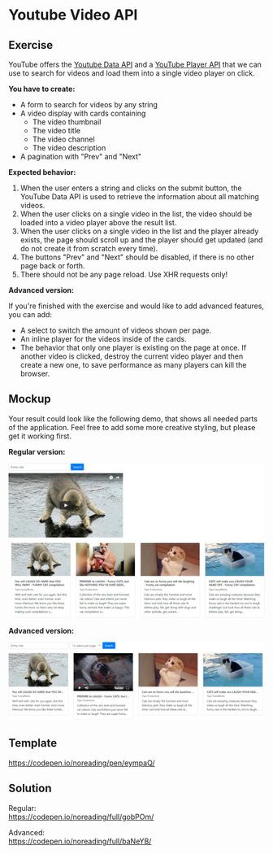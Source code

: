 # Youtube Video API

## Exercise

YouTube offers the [Youtube Data API](https://developers.google.com/youtube/v3/docs/) and a [YouTube Player API](https://developers.google.com/youtube/iframe_api_reference?hl=en) that we can use to search for videos and load them into a single video player on click.

__You have to create:__

- A form to search for videos by any string
- A video display with cards containing
    - The video thumbnail
    - The video title
    - The video channel
    - The video description
- A pagination with "Prev" and "Next"

__Expected behavior:__

1. When the user enters a string and clicks on the submit button, the YouTube Data API is used to retrieve the information about all matching videos.
1. When the user clicks on a single video in the list, the video should be loaded into a video player above the result list.
1. When the user clicks on a single video in the list and the player already exists, the page should scroll up and the player should get updated (and do not create it from scratch every time).
1. The buttons "Prev" and "Next" should be disabled, if there is no other page back or forth.
1. There should not be any page reload. Use XHR requests only!

__Advanced version:__

If you're finished with the exercise and would like to add advanced features, you can add:
- A select to switch the amount of videos shown per page.
- An inline player for the videos inside of the cards.
- The behavior that only one player is existing on the page at once. If another video is clicked, destroy the current video player and then create a new one, to save performance as many players can kill the browser.

## Mockup

Your result could look like the following demo, that shows all needed parts of the application. Feel free to add some more creative styling, but please get it working first.  

__Regular version:__

![Demo Result Easy](./youtube-search-api-example-easy.jpg)

__Advanced version:__

![Demo Result Advanced](./youtube-search-api-example-advanced.jpg)

## Template

https://codepen.io/noreading/pen/eympaQ/

## Solution

Regular:  
https://codepen.io/noreading/full/gobPOm/

Advanced:  
https://codepen.io/noreading/full/baNeYB/